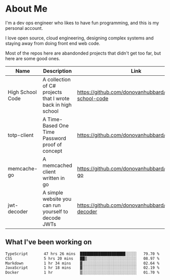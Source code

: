 # About Me

I'm a dev ops engineer who likes to have fun programming, and this is my personal account.

I love open source, cloud engineering, designing complex systems and staying away from doing front end web code.

Most of the repos here are abandonded projects that didn't get too far, but here are some good ones.

| Name       | Description           | Link  |
| ------------- |-------------| -----|
| High School Code | A collection of C# projects that I wrote back in high school | https://github.com/donovanhubbard/high-school-code |
| totp-client | A Time-Based One Time Password proof of concept | https://github.com/donovanhubbard/totp-client |
| memcache-go | A memcached client written in go | https://github.com/donovanhubbard/memcache-go |
| jwt-decoder | A simple website you can run yourself to decode JWTs | https://github.com/donovanhubbard/jwt-decoder |


## What I've been working on

<!--START_SECTION:waka-->

```txt
TypeScript       47 hrs 26 mins  ████████████████████░░░░░   79.70 %
CSS              5 hrs 20 mins   ██▒░░░░░░░░░░░░░░░░░░░░░░   08.97 %
Markdown         1 hr 34 mins    ▓░░░░░░░░░░░░░░░░░░░░░░░░   02.64 %
JavaScript       1 hr 18 mins    ▓░░░░░░░░░░░░░░░░░░░░░░░░   02.19 %
Docker           1 hr            ▒░░░░░░░░░░░░░░░░░░░░░░░░   01.70 %
```

<!--END_SECTION:waka-->
